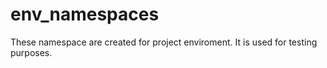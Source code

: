 # env_namespaces
These namespace are created for project enviroment. It is used for testing purposes. 
